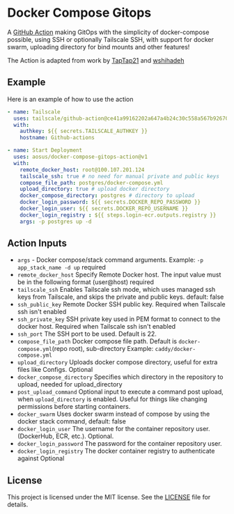 # Docker Compose Gitops
A [GitHub Action](https://github.com/marketplace/actions/docker-compose-gitops) making GitOps with the simplicity of docker-compose possible, using SSH or optionally Tailscale SSH, with support for docker swarm, uploading directory for bind mounts and other features!

The Action is adapted from work by [TapTap21](https://github.com/TapTap21/docker-remote-deployment-action) and [wshihadeh](https://github.com/marketplace/actions/docker-deployment)


## Example

Here is an example of how to use the action

```yaml
- name: Tailscale
  uses: tailscale/github-action@ce41a99162202a647a4b24c30c558a567b926709
  with:
    authkey: ${{ secrets.TAILSCALE_AUTHKEY }}
    hostname: Github-actions

- name: Start Deployment
  uses: aosus/docker-compose-gitops-action@v1
  with:
    remote_docker_host: root@100.107.201.124
    tailscale_ssh: true # no need for manual private and public keys
    compose_file_path: postgres/docker-compose.yml
    upload_directory: true # upload docker directory
    docker_compose_directory: postgres # directory to upload
    docker_login_password: ${{ secrets.DOCKER_REPO_PASSWORD }}
    docker_login_user: ${{ secrets.DOCKER_REPO_USERNAME }}
    docker_login_registry : ${{ steps.login-ecr.outputs.registry }}
    args: -p postgres up -d
```

## Action Inputs

- `args` - Docker compose/stack command arguments. Example: `-p app_stack_name -d up` required
- `remote_docker_host` Specify Remote Docker host. The input value must be in the following format (user@host) required
- `tailscale_ssh` Enables Tailscale ssh mode, which uses managed ssh keys from Tailscale, and skips the private and public keys. default: false
- `ssh_public_key` Remote Docker SSH public key. Required when Tailscale ssh isn't enabled
- `ssh_private_key` SSH private key used in PEM format to connect to the docker host. Required when Tailscale ssh isn't enabled
- `ssh_port` The SSH port to be used. Default is 22.
- `compose_file_path` Docker compose file path. Default is `docker-compose.yml`(repo root), sub-directory Example: `caddy/docker-compose.yml`
- `upload_directory` Uploads docker compose directory, useful for extra files like Configs. Optional
- `docker_compose_directory` Specifies which directory in the repository to upload, needed for upload_directory
- `post_upload_command` Optional input to execute a command post upload, when `upload_directory` is enabled. Useful for things like changing permissions before starting containers.
- `docker_swarm` Uses docker swarm instead of compose by using the docker stack command, default: false
- `docker_login_user` The username for the container repository user. (DockerHub, ECR, etc.). Optional.
- `docker_login_password` The password for the container repository user. 
- `docker_login_registry` The docker container registry to authenticate against Optional

## License

This project is licensed under the MIT license. See the [LICENSE](LICENSE) file for details.
